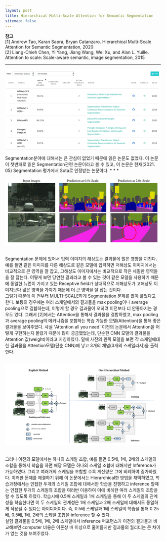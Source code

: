 ```yaml
---
layout: post
title: Hierarchical Multi-Scale Attention for Semantic Segmentation
sitemap: false
---
```


**참고**  
[1] Andrew Tao, Karan Sapra, Bryan Catanzaro. Hierarchical Multi-Scale Attention for Semantic Segmentation, 2020  
[2] Liang-Chieh Chen, Yi Yang, Jiang Wang, Wei Xu, and Alan L. Yuille. Attention to scale: Scale-aware semantic, image segmentation, 2015  
* * *  

<p align="center"><img width="550" src="/assets/img/paper/HIERARCHICAL_MULTI-SCALE_ATTENTION_FOR_SEMANTIC_SEGMENTATION/3.png"></p>
Segmentation분야에 대해서는 큰 관심이 없었기 때문에 읽은 논문도 없었다. 이 논문이 첫번째로 읽은 Segmentation관련 논문이라고 볼 수 있고, 이 논문은 현재(2021. 05) Segmentation 평가에서 Sota로 인정받는 논문이다.
* * *
<br/>
<p align="center"><img width="550" src="/assets/img/paper/HIERARCHICAL_MULTI-SCALE_ATTENTION_FOR_SEMANTIC_SEGMENTATION/1.png"></p>
<br/>
 Segmentation 문제에 있어서 입력 이미지의 해상도는 결과물에 많은 영향을 끼친다. 예를 들면 같은 이미지를 다른 해상도로 같은 모델에 입력하면
저해상도 이미지에서는 비교적으로 큰 영역을 잘 잡고, 고해상도 이미지에서는 비교적으로 작은 세밀한 영역들을 잘 잡는다. 어떻게 보면 당연한 결과라고 볼 수 있는 것이 같은 모델을 사용하기 때문에
동일한 뉴런이 가지고 있는 Receptive field가 상대적으로 저해상도가 고해상도 이미지보다 넓은 영역을 가지기 때문에 더 큰 영역을 잘 잡는 것이다.
<br/>
 그렇기 때문에 이 전부터 MULTI-SCALE하게 Segmentation 문제를 많이 풀었다고 한다. 보통의 경우에는 여러 스케일에서의 결과물을 max pooling이나 average pooling으로 결합하는데,
이렇게 할 경우 결과물이 오히려 이전보다 더 안좋아지는 경우도 있다. 그래서 [2]에서는 Attention을 통해서 결과물을 결합하였고, max pooling과 average pooling의 메커니즘을 포함하는 학습 가능한
모델(Attention)을 통해 좋은 결과물을 보여주었다. 사실 'Attention all you need' 이전의 논문에서 Attention을 어떻게 구현하는지 몰랐기 때문에 많이 궁금했었는데,
단순한 CNN 모델의 결과물을 Attention 값(weight)이라고 지칭하였다. 밑에 사진의 왼쪽 모델을 보면 각 스케일에대한 결과물을 Attention모델(단순 CNN)에 넣고 3개의 채널(3개의 스케일라서)을 출력한다.
<br/>
<br/>
<p align="center"><img width="550" src="/assets/img/paper/HIERARCHICAL_MULTI-SCALE_ATTENTION_FOR_SEMANTIC_SEGMENTATION/2.png"></p>
<br/>
 그러나 이전의 모델에서는 하나의 스케일 조합, 예를 들면 0.5배, 1배, 2배의 스케일의 조합을 통해서 학습을 하면 해당 모델은 하나의 스케일 조합에 대해서만 Inference가 가능하였다.
그리고 여러개의 스케일을 조합할 수록 계산량은 그에 비례하여 증가하였다. 이러한 문제를 해결하기 위해 이 논문에서는 Hierarchical한 방법을 채택하였고, 학습과정에서는 인접한 두개의 스케일 조합에 대해서만 학습을 진행하고 inference 할때는 인접한 두개의 스케일의 조합을 여러번 이용하여 이에 비례한 여러 스케일의 조합을 할 수 있도록 하였다. 학습시에 0.5배 스케일과 1배 스케일을 통해 이 두 스케일의 관계성을 학습한다면 이 두 스케일의 관계성은 1배 스케일과 2배 스케일에 대해서도 동일하게 적용될 수 있다는 아이디어이다. 즉, 0.5배 스케일과 1배 스케일의 학습을 통해 0.25배, 0.5배, 1배, 2배의 스케일 조합을 inference 할 수 있다. 
<br/>
실험 결과물을 0.5배, 1배, 2배 스케일에서 inference 퍼포먼스가 이전의 결과물과 비교해보면 computer 비용은 이론상 배 이상으로 줄어들지만 결과물의 퀄리티는 큰 차이가 없는 것을 보여주었다.
